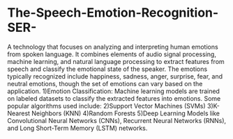 # The-Speech-Emotion-Recognition-SER-
A technology that focuses on analyzing and interpreting human emotions from spoken language. It combines elements of audio signal processing, machine learning, and natural language processing to extract features from speech and classify the emotional state of the speaker. The emotions typically recognized include happiness, sadness, anger, surprise, fear, and neutral emotions, though the set of emotions can vary based on the application.
1)Emotion Classification: Machine learning models are trained on labeled datasets to classify the extracted features into emotions. Some popular algorithms used include:
2)Support Vector Machines (SVMs)
3)K-Nearest Neighbors (KNN)
4)Random Forests
5)Deep Learning Models like Convolutional Neural Networks (CNNs), Recurrent Neural Networks (RNNs), and Long Short-Term Memory (LSTM) networks.
